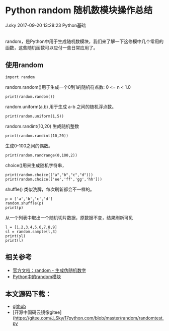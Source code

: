 <div class="blog-article">
<h1 class="title">Python random 随机数模块操作总结</h1>
<span class="author">J.sky</span>
<span class="time">2017-09-20 13:28:23</span>
<span class="tag">Python基础</span>
</div>
</br>

random，是Python中用于生成随机数模块，我们来了解一下这修模中几个常用的函数，这些随机函数可以应付一些日常应用了。

## 使用random

    import random

random.random()用于生成一个0到1的随机符点数: 0 <= n < 1.0
    
    print(random.random())

random.uniform(a,b) 用于生成 a-b 之间的随机浮点数。

    print(random.uniform(1,5))

random.randint(10,20) 生成随机整数

    print(random.randint(10,20))

生成0-100之间的偶数。

    print(random.randrange(0,100,2))

choice()用来生成随机字符串，

    print(random.choice(("a","b","c","d")))
    print(random.choice(['ee','ff','gg','hh']))

shuffle() 类似洗牌，每次刷新都会不一样的。

    p = ['a','b','c','d']
    random.shuffle(p)
    print(p)

从一个列表中取出一个随机切片数据，原数据不变，结果刷新可见

    l = [1,2,3,4,5,6,7,8,9]
    sl = random.sample(l,3)
    print(sl)
    print(l)


## 相关参考

+ [官方文档：random - 生成伪随机数字](http://python.usyiyi.cn/translate/python_352/library/random.html)
+ [Python中的random模块](http://www.cnblogs.com/yd1227/archive/2011/03/18/1988015.html)

## 本文源码下载：

+ [github](https://github.com/bosichong/17python.com/blob/master/random/randomtest.py)
+ [开源中国码云镜像gitee](https://gitee.com/J_Sky/17python.com/blob/master/random/randomtest.py